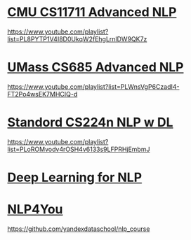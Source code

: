 # [CMU CS11711 Advanced NLP](https://phontron.com/class/anlp2022/schedule.html)

https://www.youtube.com/playlist?list=PL8PYTP1V4I8D0UkqW2fEhgLrnlDW9QK7z


# [UMass CS685 Advanced NLP](https://people.cs.umass.edu/~miyyer/cs685/schedule.html)

https://www.youtube.com/playlist?list=PLWnsVgP6CzadI4-FT2Po4wsEK7MHCIQ-d


# [Standord CS224n NLP w DL](https://web.stanford.edu/class/cs224n/index.html#schedule)

https://www.youtube.com/playlist?list=PLoROMvodv4rOSH4v6133s9LFPRHjEmbmJ


# [Deep Learning for NLP](https://harvard-iacs.github.io/CS287)


# [NLP4You](https://lena-voita.github.io/nlp_course.html)

https://github.com/yandexdataschool/nlp_course